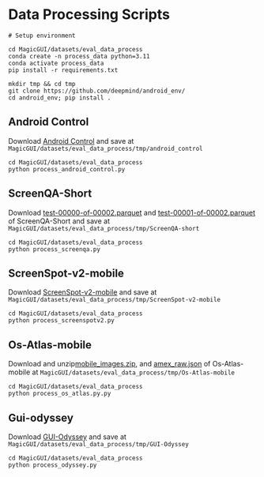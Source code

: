 # Data Processing Scripts

```
# Setup environment

cd MagicGUI/datasets/eval_data_process
conda create -n process_data python=3.11
conda activate process_data
pip install -r requirements.txt

mkdir tmp && cd tmp
git clone https://github.com/deepmind/android_env/
cd android_env; pip install .
```

## Android Control

Download [Android Control](https://github.com/google-research/google-research/tree/master/android_control) and save at ``MagicGUI/datasets/eval_data_process/tmp/android_control``

```
cd MagicGUI/datasets/eval_data_process
python process_android_control.py
```

## ScreenQA-Short

Download [test-00000-of-00002.parquet](https://huggingface.co/datasets/rootsautomation/RICO-ScreenQA-Short/blob/main/data/test-00000-of-00002.parquet) and [test-00001-of-00002.parquet](https://huggingface.co/datasets/rootsautomation/RICO-ScreenQA-Short/blob/main/data/test-00001-of-00002.parquet) of ScreenQA-Short and save at ``MagicGUI/datasets/eval_data_process/tmp/ScreenQA-short``
```
cd MagicGUI/datasets/eval_data_process
python process_screenqa.py
```

## ScreenSpot-v2-mobile

Download [ScreenSpot-v2-mobile](https://huggingface.co/datasets/HongxinLi/ScreenSpot_v2) and save at ``MagicGUI/datasets/eval_data_process/tmp/ScreenSpot-v2-mobile``
```
cd MagicGUI/datasets/eval_data_process
python process_screenspotv2.py
```

## Os-Atlas-mobile

Download and unzip[mobile_images.zip](https://huggingface.co/datasets/OS-Copilot/OS-Atlas-data/blob/main/mobile_domain/mobile_images.zip), and [amex_raw.json](https://huggingface.co/datasets/OS-Copilot/OS-Atlas-data/blob/main/mobile_domain/amex_raw.json) of Os-Atlas-mobile at ``MagicGUI/datasets/eval_data_process/tmp/Os-Atlas-mobile``
```
cd MagicGUI/datasets/eval_data_process
python process_os_atlas.py.py
```

## Gui-odyssey

Download [GUI-Odyssey](https://github.com/OpenGVLab/GUI-Odyssey?tab=readme-ov-file) and save at ``MagicGUI/datasets/eval_data_process/tmp/GUI-Odyssey``

```
cd MagicGUI/datasets/eval_data_process
python process_odyssey.py
```
